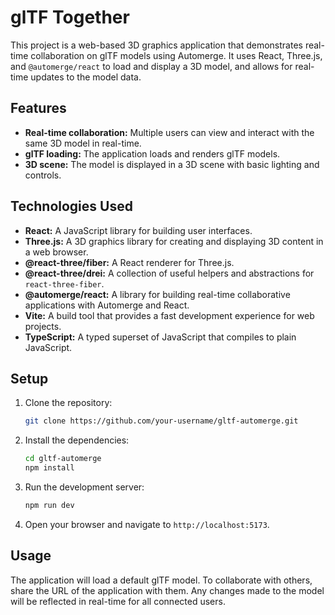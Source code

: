 # glTF Together

This project is a web-based 3D graphics application that demonstrates real-time collaboration on glTF models using Automerge. It uses React, Three.js, and `@automerge/react` to load and display a 3D model, and allows for real-time updates to the model data.

## Features

*   **Real-time collaboration:** Multiple users can view and interact with the same 3D model in real-time.
*   **glTF loading:** The application loads and renders glTF models.
*   **3D scene:** The model is displayed in a 3D scene with basic lighting and controls.

## Technologies Used

*   **React:** A JavaScript library for building user interfaces.
*   **Three.js:** A 3D graphics library for creating and displaying 3D content in a web browser.
*   **@react-three/fiber:** A React renderer for Three.js.
*   **@react-three/drei:** A collection of useful helpers and abstractions for `react-three-fiber`.
*   **@automerge/react:** A library for building real-time collaborative applications with Automerge and React.
*   **Vite:** A build tool that provides a fast development experience for web projects.
*   **TypeScript:** A typed superset of JavaScript that compiles to plain JavaScript.

## Setup

1.  Clone the repository:
    ```bash
    git clone https://github.com/your-username/gltf-automerge.git
    ```
2.  Install the dependencies:
    ```bash
    cd gltf-automerge
    npm install
    ```
3.  Run the development server:
    ```bash
    npm run dev
    ```
4.  Open your browser and navigate to `http://localhost:5173`.

## Usage

The application will load a default glTF model. To collaborate with others, share the URL of the application with them. Any changes made to the model will be reflected in real-time for all connected users.
